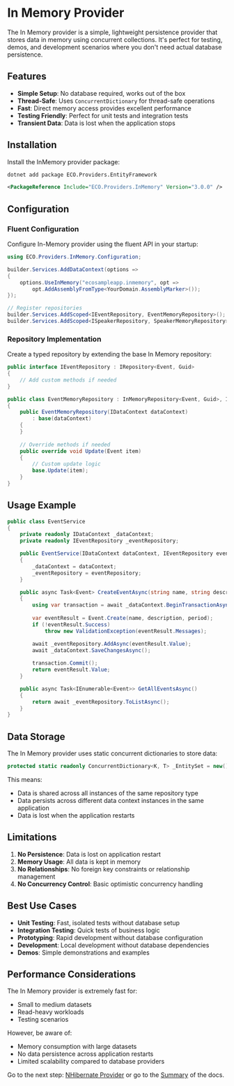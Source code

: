 # In Memory Provider

The In Memory provider is a simple, lightweight persistence provider that stores data in memory using concurrent collections. It's perfect for testing, demos, and development scenarios where you don't need actual database persistence.

## Features

- **Simple Setup**: No database required, works out of the box
- **Thread-Safe**: Uses `ConcurrentDictionary` for thread-safe operations
- **Fast**: Direct memory access provides excellent performance
- **Testing Friendly**: Perfect for unit tests and integration tests
- **Transient Data**: Data is lost when the application stops

## Installation


Install the InMemory provider package:

```bash
dotnet add package ECO.Providers.EntityFramework
```

```xml
<PackageReference Include="ECO.Providers.InMemory" Version="3.0.0" />
```

## Configuration

### Fluent Configuration

Configure In-Memory provider using the fluent API in your startup:

~~~ c#
using ECO.Providers.InMemory.Configuration;

builder.Services.AddDataContext(options =>
{
    options.UseInMemory("ecosampleapp.inmemory", opt => 
        opt.AddAssemblyFromType<YourDomain.AssemblyMarker>());
});

// Register repositories
builder.Services.AddScoped<IEventRepository, EventMemoryRepository>();
builder.Services.AddScoped<ISpeakerRepository, SpeakerMemoryRepository>();
~~~

### Repository Implementation

Create a typed repository by extending the base In Memory repository:

~~~ c#
public interface IEventRepository : IRepository<Event, Guid>
{
    // Add custom methods if needed
}

public class EventMemoryRepository : InMemoryRepository<Event, Guid>, IEventRepository
{
    public EventMemoryRepository(IDataContext dataContext)
        : base(dataContext)
    {
    }
    
    // Override methods if needed
    public override void Update(Event item)
    {
        // Custom update logic
        base.Update(item);
    }
}
~~~

## Usage Example

~~~ c#
public class EventService
{
    private readonly IDataContext _dataContext;
    private readonly IEventRepository _eventRepository;

    public EventService(IDataContext dataContext, IEventRepository eventRepository)
    {
        _dataContext = dataContext;
        _eventRepository = eventRepository;
    }

    public async Task<Event> CreateEventAsync(string name, string description, Period period)
    {
        using var transaction = await _dataContext.BeginTransactionAsync();
        
        var eventResult = Event.Create(name, description, period);
        if (!eventResult.Success)
            throw new ValidationException(eventResult.Messages);

        await _eventRepository.AddAsync(eventResult.Value);
        await _dataContext.SaveChangesAsync();
        
        transaction.Commit();
        return eventResult.Value;
    }

    public async Task<IEnumerable<Event>> GetAllEventsAsync()
    {
        return await _eventRepository.ToListAsync();
    }
}
~~~

## Data Storage

The In Memory provider uses static concurrent dictionaries to store data:

~~~ c#
protected static readonly ConcurrentDictionary<K, T> _EntitySet = new();
~~~

This means:
- Data is shared across all instances of the same repository type
- Data persists across different data context instances in the same application
- Data is lost when the application restarts

## Limitations

1. **No Persistence**: Data is lost on application restart
2. **Memory Usage**: All data is kept in memory
3. **No Relationships**: No foreign key constraints or relationship management
5. **No Concurrency Control**: Basic optimistic concurrency handling

## Best Use Cases

- **Unit Testing**: Fast, isolated tests without database setup
- **Integration Testing**: Quick tests of business logic
- **Prototyping**: Rapid development without database configuration
- **Development**: Local development without database dependencies
- **Demos**: Simple demonstrations and examples

## Performance Considerations

The In Memory provider is extremely fast for:
- Small to medium datasets
- Read-heavy workloads
- Testing scenarios

However, be aware of:
- Memory consumption with large datasets
- No data persistence across application restarts
- Limited scalability compared to database providers

Go to the next step: [NHibernate Provider](https://github.com/dogcane/ECO/blob/master/docs/Providers-NHibernate.md) or go to the [Summary](https://github.com/dogcane/ECO/blob/master/docs/Summary.md) of the docs.
